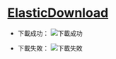 # [ElasticDownload](https://github.com/Tibolte/ElasticDownload)

- 下載成功：
![下載成功](https://raw.githubusercontent.com/Tibolte/ElasticDownload/master/success.gif)

- 下載失敗：
![下載失敗](https://raw.githubusercontent.com/Tibolte/ElasticDownload/master/fail.gif)
